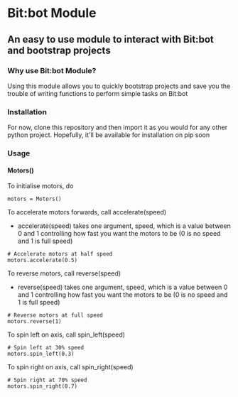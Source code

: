 # Bit:bot Module
## An easy to use module to interact with Bit:bot and bootstrap projects

### Why use Bit:bot Module?
Using this module allows you to quickly bootstrap projects and save you the trouble of writing functions to perform simple tasks
on Bit:bot

### Installation

For now, clone this repository and then import it as you would for any other python project. Hopefully, it'll be available for installation
on pip soon

### Usage

#### Motors()

To initialise motors, do
```
motors = Motors()
```

To accelerate motors forwards, call accelerate(speed)
- accelerate(speed) takes one argument, speed, which is a value between 0 and 1 controlling how fast you want the motors to be (0 is no speed and 1 is full speed)
```
# Accelerate motors at half speed
motors.accelerate(0.5)
```

To reverse motors, call reverse(speed)
- reverse(speed) takes one argument, speed, which is a value between 0 and 1 controlling how fast you want the motors to be (0 is no speed and 1 is full speed)
```
# Reverse motors at full speed
motors.reverse(1)
```

To spin left on axis, call spin_left(speed)
```
# Spin left at 30% speed
motors.spin_left(0.3)
```

To spin right on axis, call spin_right(speed)
```
# Spin right at 70% speed
motors.spin_right(0.7)
```
